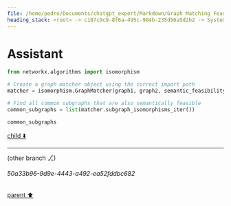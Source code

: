 ```yaml
---
file: /home/pedro/Documents/chatgpt_export/Markdown/Graph Matching Feasibility Explanation.md
heading_stack: <root> -> c107c9c9-8f6a-495c-904b-235d56a5d2b2 -> System -> 201c3e31-2aa4-4889-bf9a-7b2f47a7b304 -> System -> aaa251a3-5cb0-4526-a1ed-39cc659d7cc2 -> User -> 77b07057-503b-4e8f-bac8-e1a6de24738f -> Assistant -> Syntactic Feasibility -> Semantic Feasibility -> aaa2c26f-c4b8-4e51-8df5-fd93d6377e9e -> User -> 5103b6c1-bfb8-4864-8c23-7d1455a6a36d -> Assistant -> d1235c26-f990-48c6-b489-d93d840c3431 -> Assistant -> 4f565871-050f-49dd-955b-dc794660f886 -> Tool -> 217fd290-3683-4577-a0a6-24d240457cfa -> Assistant -> 0232b550-a655-4b35-8e31-c171ada0f0bf -> Assistant -> d05aeb1d-fff5-4a2d-b95c-62aaddffda84 -> Tool -> 0b721f7f-a563-4fc4-bf0d-f93aacf247ad -> Assistant -> aaa26d09-2862-438e-99fc-b8ef51118c85 -> User -> 441f8e72-1a9c-4a00-bfaa-d30af1944b7d -> Assistant
---
```

# Assistant

```python
from networkx.algorithms import isomorphism

# Create a graph matcher object using the correct import path
matcher = isomorphism.GraphMatcher(graph1, graph2, semantic_feasibility=lambda G1_node, G2_node: set(graph1[G1_node]) == set(graph2[G2_node]))

# Find all common subgraphs that are also semantically feasible
common_subgraphs = list(matcher.subgraph_isomorphisms_iter())

common_subgraphs
```

[child ⬇️](#50a33b96-9d9e-4443-a492-ea52fddbc682)

---

(other branch ⎇)
###### 50a33b96-9d9e-4443-a492-ea52fddbc682
[parent ⬆️](#441f8e72-1a9c-4a00-bfaa-d30af1944b7d)
